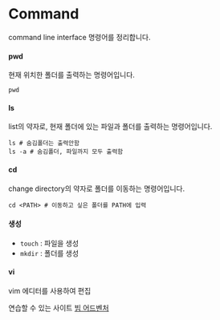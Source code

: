 # Command

command line interface 명령어를 정리합니다.

#### pwd

현재 위치한 폴더를 출력하는 명령어입니다.

```shell
pwd
```



#### ls

list의 약자로, 현재 폴더에 있는 파일과 폴더를 출력하는 명령어입니다.

```shell
ls # 숨김폴더는 출력안함
ls -a # 숨김폴더, 파일까지 모두 출력함
```



#### cd

change directory의 약자로 폴더를 이동하는 명령어입니다.

```shell
cd <PATH> # 이동하고 싶은 폴더를 PATH에 입력
```



#### 생성

- `touch` : 파일을 생성
- `mkdir` : 폴더를 생성



#### vi

vim 에디터를 사용하여 편집

연습할 수 있는 사이트 [빔 어드벤처](https://vim-adventures.com/)



